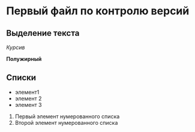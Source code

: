 # Первый файл по контролю версий


## Выделение текста

 *Курсив*

**Полужирный**

## Списки

* элемент1
* элемент 2
* элемент 3

1. Первый элемент нумерованного списка
2. Второй элемент нумерованного списка

